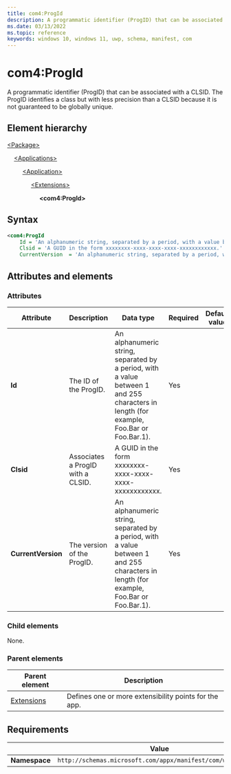 ```yaml
---
title: com4:ProgId
description: A programmatic identifier (ProgID) that can be associated with a CLSID (com4:ProgId).
ms.date: 03/13/2022
ms.topic: reference
keywords: windows 10, windows 11, uwp, schema, manifest, com
---
```


# com4:ProgId

A programmatic identifier (ProgID) that can be associated with a CLSID. The ProgID identifies a class but with less precision than a CLSID because it is not guaranteed to be globally unique.

## Element hierarchy

[\<Package\>](element-package.md)

&nbsp;&nbsp;&nbsp;&nbsp;[\<Applications\>](element-applications.md)

&nbsp;&nbsp;&nbsp;&nbsp; &nbsp;&nbsp;&nbsp;&nbsp;[\<Application\>](element-application.md)

&nbsp;&nbsp;&nbsp;&nbsp; &nbsp;&nbsp;&nbsp;&nbsp; &nbsp;&nbsp;&nbsp;&nbsp;[\<Extensions\>](element-1-extensions.md)

&nbsp;&nbsp;&nbsp;&nbsp; &nbsp;&nbsp;&nbsp;&nbsp; &nbsp;&nbsp;&nbsp;&nbsp; &nbsp;&nbsp;&nbsp;&nbsp;**\<com4:ProgId\>**

## Syntax

```xml
<com4:ProgId
    Id = 'An alphanumeric string, separated by a period, with a value between 1 and 255 characters in length (for example, Foo.Bar or Foo.Bar.1).'
    Clsid = 'A GUID in the form xxxxxxxx-xxxx-xxxx-xxxx-xxxxxxxxxxxx.'
    CurrentVersion  = 'An alphanumeric string, separated by a period, with a value between 1 and 255 characters in length (for example, Foo.Bar or Foo.Bar.1).' />
```

## Attributes and elements

### Attributes

| Attribute | Description | Data type | Required | Default value |
|-|-|-|-|-|
| **Id** | The ID of the ProgID. | An alphanumeric string, separated by a period, with a value between 1 and 255 characters in length (for example, Foo.Bar or Foo.Bar.1). | Yes |  |
| **Clsid** | Associates a ProgID with a CLSID. | A GUID in the form xxxxxxxx-xxxx-xxxx-xxxx-xxxxxxxxxxxx. | Yes |  |
| **CurrentVersion**  | The version of the ProgID. | An alphanumeric string, separated by a period, with a value between 1 and 255 characters in length (for example, Foo.Bar or Foo.Bar.1). | Yes |  |

### Child elements

None.

### Parent elements

| Parent element | Description |
|-|-|
| [Extensions](element-1-extensions.md) | Defines one or more extensibility points for the app. |

## Requirements

|   | Value  |
|--|--|
| **Namespace** | `http://schemas.microsoft.com/appx/manifest/com/windows10/4` |

